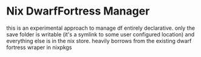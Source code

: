 # Nix DwarfFortress Manager

this is an experimental approach to manage df entirely declarative. only the save folder is writable (it's a symlink to some user configured location) and everything else is in the nix store.
heavily borrows from the existing dwarf fortress wraper in nixpkgs
